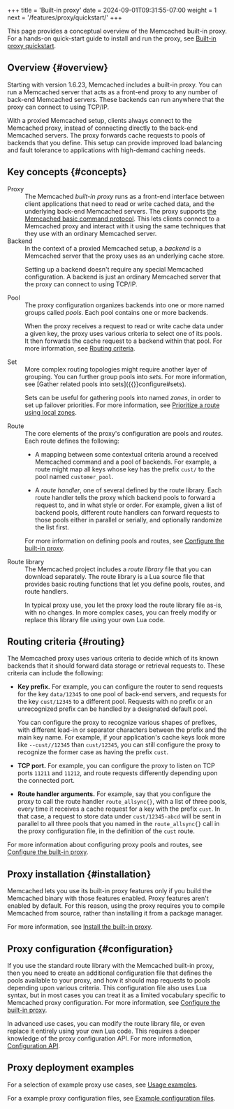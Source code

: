 +++
title = 'Built-in proxy'
date = 2024-09-01T09:31:55-07:00
weight = 1
next = '/features/proxy/quickstart/'
+++

This page provides a conceptual overview of the Memcached built-in proxy. For a hands-on quick-start guide to install and run the proxy, see [Built-in proxy quickstart]({{<proxy_base_path>}}quickstart).

## Overview {#overview}

Starting with version 1.6.23, Memcached includes a built-in proxy. You can run a Memcached server that acts as a front-end proxy to any number of back-end Memcached servers. These backends can run anywhere that the proxy can connect to using TCP/IP.

With a proxied Memcached setup, clients always connect to the Memcached proxy, instead of connecting directly to the back-end Memcached servers. The proxy forwards cache requests to pools of backends that you define. This setup can provide improved load balancing and fault tolerance to applications with high-demand caching needs.

## Key concepts {#concepts}

<dl>
<dt>Proxy</dt>
<dd>
The Memcached <em>built-in proxy</em> runs as a front-end interface between client applications that need to read or write cached data, and the underlying back-end Memcached servers. The proxy supports <a href="/protocols/basic">the Memcached basic command protocol</a>. This lets clients connect to a Memcached proxy and interact with it using the same techniques that they use with an ordinary Memcached server.
</dd>

<dt>Backend</dt>
<dd>
In the context of a proxied Memcached setup, a <em>backend</em> is a Memcached server that the proxy uses as an underlying cache store.

Setting up a backend doesn't require any special Memcached configuration. A backend is just an ordinary Memcached server that the proxy can connect to using TCP/IP.
</dd>

<dt>Pool</dt>
<dd>
The proxy configuration organizes backends into one or more named groups called <em>pools</em>. Each pool contains one or more backends.

When the proxy receives a request to read or write cache data under a given key, the proxy uses various criteria to select one of its pools. It then forwards the cache request to a backend within that pool. For more information, see [Routing criteria](#routing).
</dd>

<dt>Set</dt>
<dd>
More complex routing topologies might require another layer of grouping. You can further group pools into <em>sets</em>. For more information, see [Gather related pools into sets]({{<proxy_base_path>}}configure#sets).

Sets can be useful for gathering pools into named <em>zones</em>, in order to set up failover priorities. For more information, see [Prioritize a route using local zones]({{<proxy_base_path>}}configure#zones).
</dd>

<dt>Route</dt>
<dd>
The core elements of the proxy's configuration are pools and <em>routes</em>. Each route defines the following:

* A mapping between some contextual criteria around a received Memcached command and a pool of backends. For example, a route might map all keys whose key has the prefix `cust/` to the pool named `customer_pool`.

* A _route handler_, one of several defined by the route library. Each route handler tells the proxy which backend pools to forward a request to, and in what style or order. For example, given a list of backend pools, different route handlers can forward requests to those pools either in parallel or serially, and optionally randomize the list first.

For more information on defining pools and routes, see [Configure the built-in proxy]({{<proxy_base_path>}}configure).
</dd>

<dt>Route library</dt>
<dd>
The Memcached project includes a <em>route library</em> file that you can download separately. The route library is a Lua source file that provides basic routing functions that let you define pools, routes, and route handlers.

In typical proxy use, you let the proxy load the route library file as-is, with no changes. In more complex cases, you can freely modify or replace this library file using your own Lua code.
</dd>
</dl>

## Routing criteria {#routing}

The Memcached proxy uses various criteria to decide which of its known backends that it should forward data storage or retrieval requests to. These criteria can include the following:

* **Key prefix.** For example, you can configure the router to send requests for the key `data/12345` to one pool of back-end servers, and requests for the key `cust/12345` to a different pool. Requests with no prefix or an unrecognized prefix can be handled by a designated default pool.

    You can configure the proxy to recognize various shapes of prefixes, with different lead-in or separator characters between the prefix and the main key name. For example, if your application's cache keys look more like `--cust//12345` than `cust/12345`, you can still configure the proxy to recognize the former case as having the prefix `cust`.

* **TCP port.** For example, you can configure the proxy to listen on TCP ports `11211` and `11212`, and route requests differently depending upon the connected port.

* **Route handler arguments.** For example, say that you configure the proxy to call the route handler `route_allsync{}`, with a list of three pools, every time it receives a cache request for a key with the prefix `cust`. In that case, a request to store data under `cust/12345-abcd` will be sent in parallel to all three pools that you named in the `route_allsync{}` call in the proxy configuration file, in the definition of the `cust` route.

For more information about configuring proxy pools and routes, see [Configure the built-in proxy]({{<proxy_base_path>}}configure).

## Proxy installation {#installation}

Memcached lets you use its built-in proxy features only if you build the Memcached binary with those features enabled. Proxy features aren't enabled by default. For this reason, using the proxy requires you to compile Memcached from source, rather than installing it from a package manager.

For more information, see [Install the built-in proxy]({{<proxy_base_path>}}install).

## Proxy configuration {#configuration}

If you use the standard route library with the Memcached built-in proxy, then you need to create an additional configuration file that defines the pools available to your proxy, and how it should map requests to pools depending upon various criteria. This configuration file also uses Lua syntax, but in most cases you can treat it as a limited vocabulary specific to Memcached proxy configuration. For more information, see [Configure the built-in proxy]({{<proxy_base_path>}}configure).

In advanced use cases, you can modify the route library file, or even replace it entirely using your own Lua code. This requires a deeper knowledge of the proxy configuration API. For more information, [Configuration API]({{<legacy_proxy_base_path>}}#configuration_api).

## Proxy deployment examples

For a selection of example proxy use cases, see [Usage examples]({{<legacy_proxy_base_path>}}examples).

For a example proxy configuration files, see [Example configuration files]({{<proxy_base_path>}}configure#examples).
